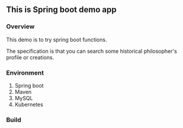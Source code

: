 ## This is Spring boot demo app

### Overview

This demo is to try spring boot functions.

The specification is that you can search some historical philosopher's profile or creations. 

### Environment
1. Spring boot
2. Maven
2. MySQL
3. Kubernetes

### Build
